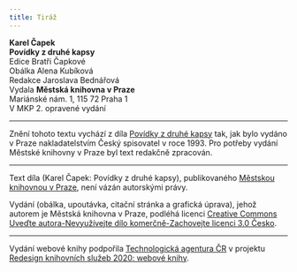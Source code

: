 ```yaml
---
title: Tiráž
---
```


**Karel Čapek**  
**Povídky z druhé kapsy**  
Edice Bratři Čapkové  
Obálka Alena Kubíková  
Redakce Jaroslava Bednářová  
Vydala **Městská knihovna v Praze**  
Mariánské nám. 1, 115 72 Praha 1  
V MKP 2. opravené vydání  
[^1]: Glochidy/glochidie (řec.) – ostnaté chlupy kaktusovitých rostlin. _Pozn. red._  
[^2]: Kontor/kontoár (franc.) – kancelář (účtárna, písárna). _Pozn. red._  
[^3]: Ramšl – hazardní karetní hra. _Pozn. red._  
[^4]: Neppr (něm.) – podvodník, prodavač bezcenného zboží. _Pozn. red._  
[^5]: Šartéka – bezcenná kniha. _Pozn. red._  
[^6]: Termit (řec.) – druh zápalné směsi. _Pozn. red._  
[^7]: Kaliko (podle ind. města Calicut) – řidší bavlněná tkanina. _Pozn. red._  
[^8]: Pakeboty – poštovní, obchodní lodě. _Pozn. red._  
[^9]: Renitenti – vzpurní lidé. _Pozn. red._  
[^10]: Acta sanctorum – (dosl. činy svatých) – edice životopisů svatých. _Pozn. red._  
[^11]: Bollandisté – vydavatelé těchto životopisů (podle jezuity Jeana Bollanda, který Acta sanctorum v r. 1643 založil). _Pozn. red._  
[^12]: Frontdiensttauglich! Sofort einrücken! (něm.) – Schopen služby na frontě! Ihned narukovat! _Pozn. red._  
[^13]: Tauglich (něm.) – schopný (vojenské služby). _Pozn. red._  
[^14]: Einbeinig (něm.) – jednonohý. _Pozn. red._  
[^15]: Sacramentum sanctae confessionis (lat.) – svátost svaté zpovědi. _Pozn. red._  
[^16]: Kontrfej – podobizna, zde obličej. _Pozn. red._  
[^17]: N – zkratka pro zánět ledvin (nefritida). _Pozn. red._  
[^18]: Em O – morfium. _Pozn. red._  
[^19]: In carcere et catenis (lat.) – ve vězení a řetězech. _Pozn. red._  
[^20]: Dolus (lat.) – zlý úmysl. _Pozn. red._  
[^21]: In re (lat.) – ve věci. _Pozn. red._  
[^22]: Šmízo – nekvalitní zboží, aušus. _Pozn. red._  
[^23]: Straits Settlements – skupina britských kolonií v jihovýchodní Asii. _Pozn. red._  
V MKP 1. elektronické vydání z 4. 10. 2022.

***

Znění tohoto textu vychází z díla [Povídky z druhé kapsy](https://search.mlp.cz/cz/titul/povidky-z-jedne-a-z-druhe-kapsy/42054/) tak, jak bylo vydáno v Praze nakladatelstvím Český spisovatel v roce 1993. Pro potřeby vydání Městské knihovny v Praze byl text redakčně zpracován.

***


Text díla (Karel Čapek: Povídky z druhé kapsy), publikovaného [Městskou knihovnou v Praze](https://www.mlp.cz/cz/), není vázán autorskými právy.


Vydání (obálka, upoutávka, citační stránka a grafická úprava), jehož autorem je Městská knihovna v Praze, podléhá licenci [Creative Commons Uveďte autora-Nevyužívejte dílo komerčně-Zachovejte licenci 3.0 Česko](https://creativecommons.org/licenses/by-nc-sa/3.0/cz/).

***

Vydání webové knihy podpořila [Technologická agentura ČR](https://www.tacr.cz/) v projektu [Redesign knihovních služeb 2020: webové knihy](https://starfos.tacr.cz/cs/project/TL04000391).